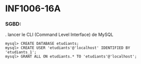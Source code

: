 # INF1006-16A

### SGBD:

. lancer le CLI (Command Level Interface) de MySQL

```
mysql> CREATE DATABASE etudiants;
mysql> CREATE USER 'etudiants'@'localhost' IDENTIFIED BY 'etudiants_1';
mysql> GRANT ALL ON etudiants.* TO 'etudiants'@'localhost';
```
